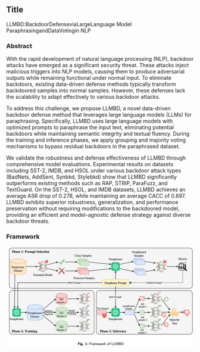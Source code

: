 ## Title
LLMBD:BackdoorDefenseviaLargeLanguage Model ParaphrasingandDataVotingin NLP

### Abstract
With the rapid development of natural language processing (NLP), backdoor attacks have emerged as a significant security threat. These attacks inject malicious triggers into NLP models, causing them to produce adversarial outputs while remaining functional under normal input. To eliminate backdoors, existing data-driven defense methods typically transform backdoored samples into normal samples. However, these defenses lack the scalability to adapt effectively to various backdoor attacks.

To address this challenge, we propose LLMBD, a novel data-driven backdoor defense method that leverages large language models (LLMs) for paraphrasing. Specifically, LLMBD uses large language models with optimized prompts to paraphrase the input text, eliminating potential backdoors while maintaining semantic integrity and textual fluency. During the training and inference phases, we apply grouping and majority voting mechanisms to bypass residual backdoors in the paraphrased dataset.

We validate the robustness and defense effectiveness of LLMBD through comprehensive model evaluations. Experimental results on datasets including SST-2, IMDB, and HSOL under various backdoor attack types (BadNets, AddSent, Synbkd, Stylebkd) show that LLMBD significantly outperforms existing methods such as RAP, STRIP, ParaFuzz, and TextGuard. On the SST-2, HSOL, and IMDB datasets, LLMBD achieves an average ASR drop of 0.278, while maintaining an average CACC of 0.897. LLMBD exhibits superior robustness, generalization, and performance preservation without requiring modifications to the backdoored model, providing an efficient and model-agnostic defense strategy against diverse backdoor threats.
### Framework

![](llmbd.png)

